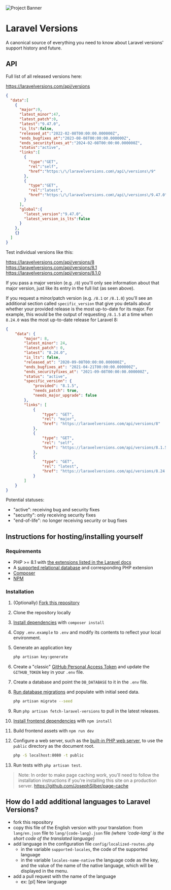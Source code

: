 ![Project Banner](https://raw.githubusercontent.com/tighten/laravelversions/main/banner.png)
# Laravel Versions

A canonical source of everything you need to know about Laravel versions' support history and future.

## API

Full list of all released versions here:

https://laravelversions.com/api/versions

```json
{
  "data":[
    {
      "major":9,
      "latest_minor":47,
      "latest_patch":0,
      "latest":"9.47.0",
      "is_lts":false,
      "released_at":"2022-02-08T00:00:00.000000Z",
      "ends_bugfixes_at":"2023-08-08T00:00:00.000000Z",
      "ends_securityfixes_at":"2024-02-08T00:00:00.000000Z",
      "status":"active",
      "links":[
        {
          "type":"GET",
          "rel":"self",
          "href":"https:\/\/laravelversions.com\/api\/versions\/9"
        },
        {
          "type":"GET",
          "rel":"latest",
          "href":"https:\/\/laravelversions.com\/api\/versions\/9.47.0"
        }
      ],
      "global":{
        "latest_version":"9.47.0",
        "latest_version_is_lts":false
      }
    },
    {}
  ]
}
```

Test individual versions like this:

https://laravelversions.com/api/versions/8
https://laravelversions.com/api/versions/8.1
https://laravelversions.com/api/versions/8.1.0

If you pass a major version (e.g. `/8`) you'll only see information about that major version, just like its entry in the full list (as seen above).

If you request a minor/patch version (e.g. `/8.1` or `/8.1.0`) you'll see an additional section called `specific_version` that give you details about whether your provided release is the most up-to-date for its major. For example, this would be the output of requesting `/8.1.5` at a time when `8.24.0` was the most up-to-date release for Laravel 8:

```json
{
    "data": {
        "major": 8,
        "latest_minor": 24,
        "latest_patch": 0,
        "latest": "8.24.0",
        "is_lts": false,
        "released_at": "2020-09-08T00:00:00.000000Z",
        "ends_bugfixes_at": "2021-04-21T00:00:00.000000Z",
        "ends_securityfixes_at": "2021-09-08T00:00:00.000000Z",
        "status": "active",
        "specific_version": {
            "provided": "8.1.5",
            "needs_patch": true,
            "needs_major_upgrade": false
        },
        "links": [
            {
                "type": "GET",
                "rel": "major",
                "href": "https://laravelversions.com/api/versions/8"
            },
            {
                "type": "GET",
                "rel": "self",
                "href": "https://laravelversions.com/api/versions/8.1.5"
            },
            {
                "type": "GET",
                "rel": "latest",
                "href": "https://laravelversions.com/api/versions/8.24.0"
            }
        ]
    }
}
```

Potential statuses:

- "active": receiving bug and security fixes
- "security": only receiving security fixes
- "end-of-life": no longer receiving security or bug fixes


## Instructions for hosting/installing yourself
### Requirements

* PHP >= 8.1 with [the extensions listed in the Laravel docs](https://laravel.com/docs/9.x/deployment#server-requirements)
* A [supported relational database](http://laravel.com/docs/9.x/database#introduction) and corresponding PHP extension
* [Composer](https://getcomposer.org/download/)
* [NPM](https://nodejs.org/)

### Installation

1. (Optionally) [Fork this repository](https://help.github.com/articles/fork-a-repo/)
1. Clone the repository locally
1. [Install dependencies](https://getcomposer.org/doc/01-basic-usage.md#installing-dependencies) with `composer install`
1. Copy `.env.example` to `.env` and modify its contents to reflect your local environment.
1. Generate an application key

    ```bash
    php artisan key:generate
    ```
1. Create a "classic" [GitHub Personal Access Token](https://github.com/settings/tokens) and update the  `GITHUB_TOKEN` key in your `.env` file.
1. Create a database and point the `DB_DATABASE` to it in the `.env` file.
1. [Run database migrations](http://laravel.com/docs/9.x/migrations#running-migrations) and populate with initial seed data.

    ```bash
    php artisan migrate --seed
    ```
1. Run `php artisan fetch-laravel-versions` to pull in the latest releases.
1. [Install frontend dependencies](https://docs.npmjs.com/cli/install) with `npm install`
1. Build frontend assets with `npm run dev`
1. Configure a web server, such as the [built-in PHP web server](http://php.net/manual/en/features.commandline.webserver.php), to use the `public` directory as the document root.

    ```bash
    php -S localhost:8080 -t public
    ```
1. Run tests with `php artisan test`.

> Note: In order to make page caching work, you'll need to follow the installation instructions if you're installing this site on a production server. https://github.com/JosephSilber/page-cache

## How do I add additional languages to Laravel Versions?

* fork this repository
* copy this file of the English version with your translation: from `lang/en.json` file to `lang/{code-lang}.json` file
  _(where 'code-lang' is the short code of the translated language)_
* add language in the configuration file ```config/localized-routes.php```
    - in the variable `supported-locales`, the code of the supported language
    - in the variable `locales-name-native` the language code as the key, and the value of the name of the native language, which will be displayed in the menu.
* add a pull request with the name of the language
    * ex: [pl] New language
